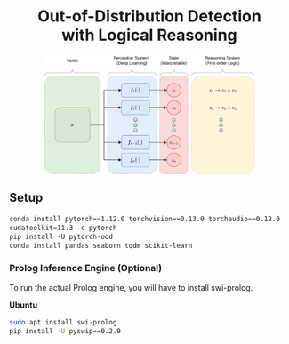 

<h1 style="text-align: center">Out-of-Distribution Detection <br>with Logical Reasoning</h1>

<img width=75% src="img/architecture.png" style="display: block;  margin-left: auto; margin-right: auto;"/>


## Setup


```
conda install pytorch==1.12.0 torchvision==0.13.0 torchaudio==0.12.0 cudatoolkit=11.3 -c pytorch
pip install -U pytorch-ood
conda install pandas seaborn tqdm scikit-learn
```

### Prolog Inference Engine (Optional)

To run the actual Prolog engine, you will have to install swi-prolog.

**Ubuntu**

```sh
sudo apt install swi-prolog
pip install -U pyswip==0.2.9
```
